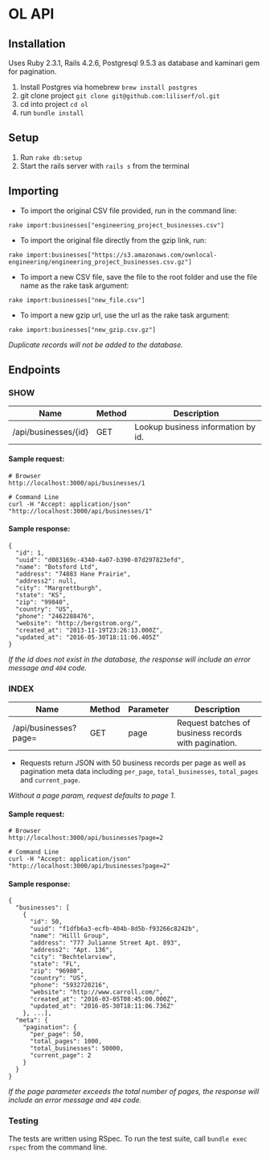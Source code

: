 # OL API

## Installation 
Uses Ruby 2.3.1, Rails 4.2.6, Postgresql 9.5.3 as database and kaminari gem for pagination.
 1. Install Postgres via homebrew `brew install postgres`
 2. git clone project `git clone git@github.com:liliserf/ol.git`
 3. cd into project `cd ol`
 4. run `bundle install`

## Setup
 1. Run `rake db:setup`
 2. Start the rails server with `rails s` from the terminal

## Importing
- To import the original CSV file provided, run in the command line: 
```
rake import:businesses["engineering_project_businesses.csv"]
```
- To import the original file directly from the gzip link, run:
```
rake import:businesses["https://s3.amazonaws.com/ownlocal-engineering/engineering_project_businesses.csv.gz"]
```
- To import a new CSV file, save the file to the root folder and use the file name as the rake task argument:
```
rake import:businesses["new_file.csv"]
```
- To import a new gzip url, use the url as the rake task argument: 
```
rake import:businesses["new_gzip.csv.gz"]
```
 
 *Duplicate records will not be added to the database.*

## Endpoints

### SHOW
Name | Method | Description
--- | --- | ---
/api/businesses/{id} | GET | Lookup business information by id.

#### Sample request:
```shell
# Browser
http://localhost:3000/api/businesses/1

# Command Line
curl -H "Accept: application/json" "http://localhost:3000/api/businesses/1"
```

#### Sample response:
```
{
  "id": 1,
  "uuid": "d083169c-4340-4a07-b390-07d297823efd",
  "name": "Botsford Ltd",
  "address": "74883 Hane Prairie",
  "address2": null,
  "city": "Margrettburgh",
  "state": "KS",
  "zip": "99840",
  "country": "US",
  "phone": "2462288476",
  "website": "http://bergstrom.org/",
  "created_at": "2013-11-19T23:26:13.000Z",
  "updated_at": "2016-05-30T18:11:06.405Z"
}
```
*If the id does not exist in the database, the response will include an error message and `404` code.*

### INDEX

Name | Method | Parameter | Description
--- | --- | --- | ---
/api/businesses?page=  | GET | page | Request batches of business records with pagination.

- Requests return JSON with 50 business records per page as well as pagination meta data including `per_page`, `total_businesses`, `total_pages` and `current_page`.

*Without a page param, request defaults to page 1.*

#### Sample request:
```shell
# Browser
http://localhost:3000/api/businesses?page=2

# Command Line
curl -H "Accept: application/json" "http://localhost:3000/api/businesses?page=2"
```

#### Sample response:
```
{
  "businesses": [
    {
      "id": 50,
      "uuid": "f1dfb6a3-ecfb-404b-8d5b-f93266c8242b",
      "name": "Hilll Group",
      "address": "777 Julianne Street Apt. 893",
      "address2": "Apt. 136",
      "city": "Bechtelarview",
      "state": "FL",
      "zip": "96980",
      "country": "US",
      "phone": "5932720216",
      "website": "http://www.carroll.com/",
      "created_at": "2016-03-05T08:45:00.000Z",
      "updated_at": "2016-05-30T18:11:06.736Z"
    }, ...],
  "meta": {
    "pagination": {
      "per_page": 50,
      "total_pages": 1000,
      "total_businesses": 50000,
      "current_page": 2
    }
  }
}
```
*If the page parameter exceeds the total number of pages, the response will include an error message and `404` code.*

### Testing
The tests are written using RSpec. To run the test suite, call `bundle exec rspec` from the command line.

